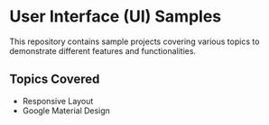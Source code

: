 # User Interface (UI) Samples

This repository contains sample projects covering various topics to demonstrate different features and functionalities.

## Topics Covered

- Responsive Layout
- Google Material Design

